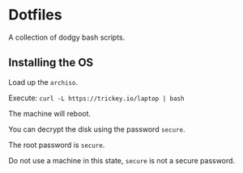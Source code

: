 # Dotfiles

A collection of dodgy bash scripts.

## Installing the OS

Load up the `archiso`.

Execute: `curl -L https://trickey.io/laptop | bash`

The machine will reboot.

You can decrypt the disk using the password `secure`.

The root password is `secure`.

Do not use a machine in this state, `secure` is not a secure password.

